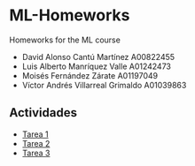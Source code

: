 # ML-Homeworks
Homeworks for the ML course 

- David Alonso Cantú Martínez   A00822455
- Luis Alberto Manríquez Valle A01242473
- Moisés Fernández Zárate A01197049
- Víctor Andrés Villarreal Grimaldo A01039863

## Actividades 
 - [Tarea 1](https://github.com/codyvi/ML-Homeworks/tree/main/01-linear-regression-code)
 - [Tarea 2](https://github.com/codyvi/ML-Homeworks/tree/main/02-logistic-regression-code)
 - [Tarea 3](https://github.com/codyvi/ML-Homeworks/tree/main/03-ann-feed-forward)
